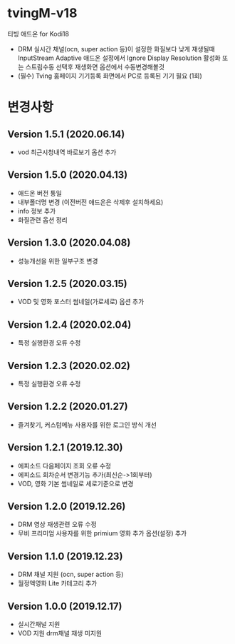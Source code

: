 # tvingM-v18
 티빙 애드온 for Kodi18

- DRM 실시간 채널(ocn, super action 등)이 설정한 화질보다 낮게 재생될때
  InputStream Adaptive 애드온 설정에서
  Ignore Display Resolution 활성화
  또는 스트림수동 선택후 재생화면 옵션에서 수동변경해볼것
- (필수) Tving 홈페이지 기기등록 화면에서 PC로 등록된 기기 필요 (1회)


# 변경사항
## Version 1.5.1 (2020.06.14)
- vod 최근시청내역 바로보기 옵션 추가

## Version 1.5.0 (2020.04.13)
- 애드온 버전 통일
- 내부폴더명 변경 (이전버전 애드온은 삭제후 설치하세요)
- info 정보 추가
- 화질관련 옵션 정리

## Version 1.3.0 (2020.04.08)
- 성능개선을 위한 일부구조 변경

## Version 1.2.5 (2020.03.15)
- VOD 및 영화 포스터 썸네일(가로세로) 옵션 추가

## Version 1.2.4 (2020.02.04)
- 특정 실행환경 오류 수정

## Version 1.2.3 (2020.02.02)
- 특정 실행환경 오류 수정

## Version 1.2.2 (2020.01.27)
- 즐겨찾기, 커스텀메뉴 사용자를 위한 로그인 방식 개선

## Version 1.2.1 (2019.12.30)
- 에피소드 다음페이지 조회 오류 수정
- 에피소드 회차순서 변경기능 추가(최신순->1회부터)
- VOD, 영화 기본 썸네일로 세로기준으로 변경

## Version 1.2.0 (2019.12.26)
- DRM 영상 재생관련 오류 수정
- 무비 프리미엄 사용자를 위한 primium 영화 추가 옵션(설정) 추가

## Version 1.1.0 (2019.12.23)
- DRM 채널 지원 (ocn, super action 등)
- 월정액영화 Lite 카테고리 추가

## Version 1.0.0 (2019.12.17)
- 실시간채널 지원
- VOD 지원 drm채널 재생 미지원
